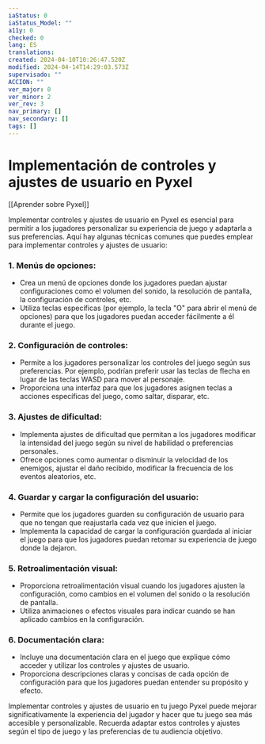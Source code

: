 ```yaml
---
iaStatus: 0
iaStatus_Model: ""
a11y: 0
checked: 0
lang: ES
translations: 
created: 2024-04-10T10:26:47.520Z
modified: 2024-04-14T14:29:03.573Z
supervisado: ""
ACCION: ""
ver_major: 0
ver_minor: 2
ver_rev: 3
nav_primary: []
nav_secondary: []
tags: []
---
```

# Implementación de controles y ajustes de usuario en Pyxel

[[Aprender sobre Pyxel]]

Implementar controles y ajustes de usuario en Pyxel es esencial para permitir a los jugadores personalizar su experiencia de juego y adaptarla a sus preferencias. Aquí hay algunas técnicas comunes que puedes emplear para implementar controles y ajustes de usuario:

### 1. Menús de opciones:
   - Crea un menú de opciones donde los jugadores puedan ajustar configuraciones como el volumen del sonido, la resolución de pantalla, la configuración de controles, etc.
   - Utiliza teclas específicas (por ejemplo, la tecla "O" para abrir el menú de opciones) para que los jugadores puedan acceder fácilmente a él durante el juego.

### 2. Configuración de controles:
   - Permite a los jugadores personalizar los controles del juego según sus preferencias. Por ejemplo, podrían preferir usar las teclas de flecha en lugar de las teclas WASD para mover al personaje.
   - Proporciona una interfaz para que los jugadores asignen teclas a acciones específicas del juego, como saltar, disparar, etc.

### 3. Ajustes de dificultad:
   - Implementa ajustes de dificultad que permitan a los jugadores modificar la intensidad del juego según su nivel de habilidad o preferencias personales.
   - Ofrece opciones como aumentar o disminuir la velocidad de los enemigos, ajustar el daño recibido, modificar la frecuencia de los eventos aleatorios, etc.

### 4. Guardar y cargar la configuración del usuario:
   - Permite que los jugadores guarden su configuración de usuario para que no tengan que reajustarla cada vez que inicien el juego.
   - Implementa la capacidad de cargar la configuración guardada al iniciar el juego para que los jugadores puedan retomar su experiencia de juego donde la dejaron.

### 5. Retroalimentación visual:
   - Proporciona retroalimentación visual cuando los jugadores ajusten la configuración, como cambios en el volumen del sonido o la resolución de pantalla.
   - Utiliza animaciones o efectos visuales para indicar cuando se han aplicado cambios en la configuración.

### 6. Documentación clara:
   - Incluye una documentación clara en el juego que explique cómo acceder y utilizar los controles y ajustes de usuario.
   - Proporciona descripciones claras y concisas de cada opción de configuración para que los jugadores puedan entender su propósito y efecto.

Implementar controles y ajustes de usuario en tu juego Pyxel puede mejorar significativamente la experiencia del jugador y hacer que tu juego sea más accesible y personalizable. Recuerda adaptar estos controles y ajustes según el tipo de juego y las preferencias de tu audiencia objetivo.